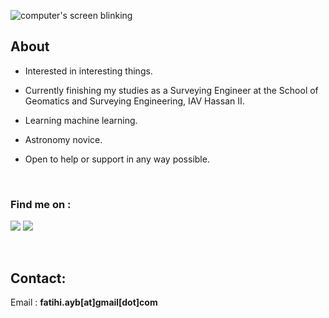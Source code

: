 ![computer's screen blinking](https://ayoubft.github.io/img/computer.gif)

## About

- Interested in interesting things.

- Currently finishing my studies as a Surveying Engineer at the School of Geomatics and Surveying Engineering, IAV Hassan II.

- Learning machine learning.

- Astronomy novice.
- Open to help or support in any way possible.

&nbsp;

### Find me on :

<a href="https://www.linkedin.com/in/ayoub-fatihi/" target="_blank"><img src="https://img.shields.io/badge/LinkedIn-0077B5?style=for-the-badge&logo=linkedin&logoColor=white"/></a>
<a href="https://www.github.com/ayoubft" target="_blank"><img src="https://img.shields.io/badge/GitHub-100000?style=for-the-badge&logo=github&logoColor=white"/></a>

&nbsp;

## Contact:

Email : **fatihi.ayb[at]gmail[dot]com**
